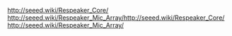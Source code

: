 http://seeed.wiki/Respeaker_Core/
http://seeed.wiki/Respeaker_Mic_Array/http://seeed.wiki/Respeaker_Core/
http://seeed.wiki/Respeaker_Mic_Array/